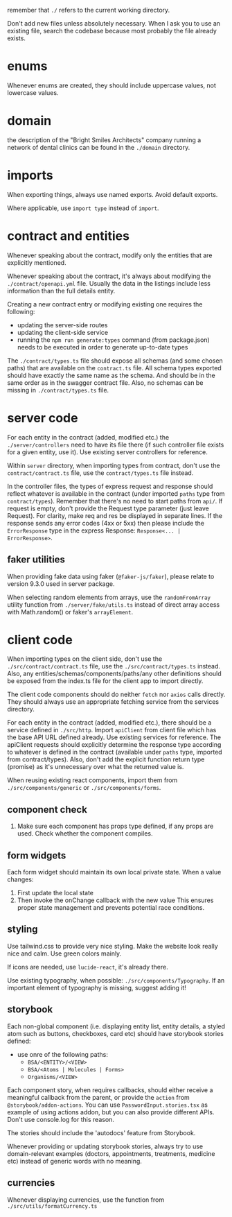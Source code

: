 remember that `./` refers to the current working directory.

Don't add new files unless absolutely necessary. When I ask you to use an existing file, search the codebase because most probably the file already exists.

# enums

Whenever enums are created, they should include uppercase values, not lowercase values.

# domain

the description of the "Bright Smiles Architects" company running a network of dental clinics can be found in the `./domain` directory.

# imports

When exporting things, always use named exports. Avoid default exports.

Where applicable, use `import type` instead of `import`.

# contract and entities

Whenever speaking about the contract, modify only the entities that are explicitly mentioned.

Whenever speaking about the contract, it's always about modifying the `./contract/openapi.yml` file. Usually the data in the listings include less information than the full details entity.

Creating a new contract entry or modifying existing one requires the following:
- updating the server-side routes
- updating the client-side service
- running the `npm run generate:types` command (from package.json) needs to be executed in order to generate up-to-date types

The `./contract/types.ts` file should expose all schemas (and some chosen paths) that are available on the `contract.ts` file. All schema types exported should have exactly the same name as the schema. And should be in the same order as in the swagger contract file. Also, no schemas can be missing in `./contract/types.ts` file.

# server code

For each entity in the contract (added, modified etc.) the `./server/controllers` need to have its file there (if such controller file exists for a given entity, use it). Use existing server controllers for reference.

Within `server` directory, when importing types from contract, don't use the `contract/contract.ts` file, use the `contract/types.ts` file instead.

In the controller files, the types of express request and response should reflect whatever is available in the contract (under imported `paths` type from `contract/types`). Remember that there's no need to start paths from `api/`. If request is empty, don't provide the Request type parameter (just leave Request). For clarity, make req and res be displayed in separate lines. If the response sends any error codes (4xx or 5xx) then please include the `ErrorResponse` type in the express Response: `Response<... | ErrorResponse>`.

## faker utilities

When providing fake data using faker (`@faker-js/faker`), please relate to version 9.3.0 used in server package.

When selecting random elements from arrays, use the `randomFromArray` utility function from `./server/fake/utils.ts` instead of direct array access with Math.random() or faker's `arrayElement`.

# client code

When importing types on the client side, don't use the `./src/contract/contract.ts` file, use the `./src/contract/types.ts` instead. Also, any entities/schemas/components/paths/any other definitions should be exposed from the index.ts file for the client app to import directly.

The client code components should do neither `fetch` nor `axios` calls directly. They should always use an appropriate fetching service from the services directory.

For each entity in the contract (added, modified etc.), there should be a service defined in `./src/http`. Import `apiClient` from client file which has the base API URL defined already. Use existing services for reference. The apiClient requests should explicitly determine the response type according to whatever is defined in the contract (available under `paths` type, imported from contract/types). Also, don't add the explicit function return type (promise) as it's unnecessary over what the returned value is.

When reusing existing react components, import them from `./src/components/generic` or `./src/components/forms`.

## component check

1. Make sure each component has props type defined, if any props are used. Check whether the component compiles.

## form widgets

Each form widget should maintain its own local private state. When a value changes:
1. First update the local state
2. Then invoke the onChange callback with the new value
This ensures proper state management and prevents potential race conditions.

## styling

Use tailwind.css to provide very nice styling. Make the website look really nice and calm. Use green colors mainly.

If icons are needed, use `lucide-react`, it's already there.

Use existing typography, when possible: `./src/components/Typography`. If an important element of typography is missing, suggest adding it!

## storybook

Each non-global component (i.e. displaying entity list, entity details, a styled atom such as buttons, checkboxes, card etc) should have storybook stories defined:
- use onre of the following paths:
  - `BSA/<ENTITY>/<VIEW>`
  - `BSA/<Atoms | Molecules | Forms>`
  - `Organisms/<VIEW>`

Each component story, when requires callbacks, should either receive a meaningful callback from the parent, or provide the `action` from `@storybook/addon-actions`. You can use `PasswordInput.stories.tsx` as example of using actions addon, but you can also provide different APIs. Don't use console.log for this reason.

The stories should include the 'autodocs' feature from Storybook.

Whenever providing or updating storybook stories, always try to use domain-relevant examples (doctors, appointments, treatments, medicine etc) instead of generic words with no meaning.

## currencies

Whenever displaying currencies, use the function from `./src/utils/formatCurrency.ts`
